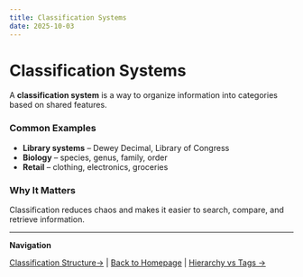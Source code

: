 ```yaml
---
title: Classification Systems
date: 2025-10-03
---
```

# Classification Systems

A **classification system** is a way to organize information into categories based on shared features.  

### Common Examples
- **Library systems** – Dewey Decimal, Library of Congress  
- **Biology** – species, genus, family, order  
- **Retail** – clothing, electronics, groceries  

### Why It Matters
Classification reduces chaos and makes it easier to search, compare, and retrieve information.

---
**Navigation**  

 [Classification Structure→](classification-structure/index.md) | [Back to Homepage](../index.md) | [Hierarchy vs Tags →](classification-structure/page14.md)